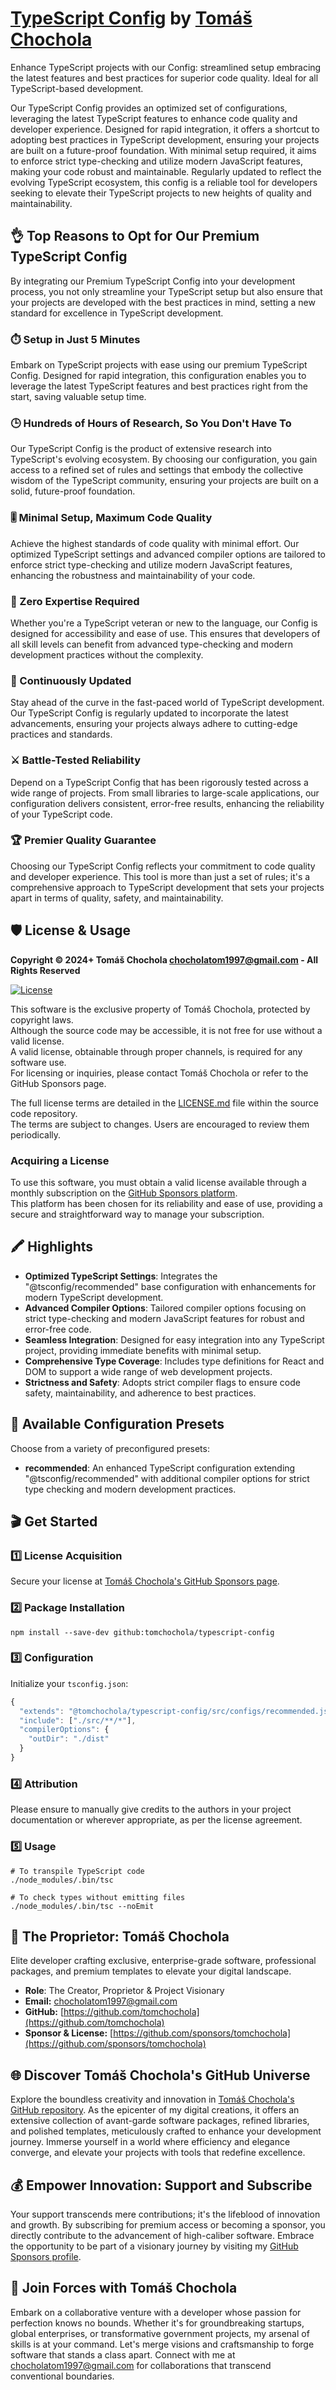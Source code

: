 # [TypeScript Config](https://github.com/tomchochola/typescript-config) by [Tomáš Chochola](https://github.com/tomchochola)

Enhance TypeScript projects with our Config: streamlined setup embracing the latest features and best practices for superior code quality. Ideal for all TypeScript-based development.

Our TypeScript Config provides an optimized set of configurations, leveraging the latest TypeScript features to enhance code quality and developer experience. Designed for rapid integration, it offers a shortcut to adopting best practices in TypeScript development, ensuring your projects are built on a future-proof foundation. With minimal setup required, it aims to enforce strict type-checking and utilize modern JavaScript features, making your code robust and maintainable. Regularly updated to reflect the evolving TypeScript ecosystem, this config is a reliable tool for developers seeking to elevate their TypeScript projects to new heights of quality and maintainability.

## 👌 Top Reasons to Opt for Our Premium TypeScript Config

By integrating our Premium TypeScript Config into your development process, you not only streamline your TypeScript setup but also ensure that your projects are developed with the best practices in mind, setting a new standard for excellence in TypeScript development.

### ⏱️ Setup in Just 5 Minutes

Embark on TypeScript projects with ease using our premium TypeScript Config. Designed for rapid integration, this configuration enables you to leverage the latest TypeScript features and best practices right from the start, saving valuable setup time.

### 🕒 Hundreds of Hours of Research, So You Don't Have To

Our TypeScript Config is the product of extensive research into TypeScript's evolving ecosystem. By choosing our configuration, you gain access to a refined set of rules and settings that embody the collective wisdom of the TypeScript community, ensuring your projects are built on a solid, future-proof foundation.

### 🎚️ Minimal Setup, Maximum Code Quality

Achieve the highest standards of code quality with minimal effort. Our optimized TypeScript settings and advanced compiler options are tailored to enforce strict type-checking and utilize modern JavaScript features, enhancing the robustness and maintainability of your code.

### 📘 Zero Expertise Required

Whether you're a TypeScript veteran or new to the language, our Config is designed for accessibility and ease of use. This ensures that developers of all skill levels can benefit from advanced type-checking and modern development practices without the complexity.

### 🔄 Continuously Updated

Stay ahead of the curve in the fast-paced world of TypeScript development. Our TypeScript Config is regularly updated to incorporate the latest advancements, ensuring your projects always adhere to cutting-edge practices and standards.

### ⚔️ Battle-Tested Reliability

Depend on a TypeScript Config that has been rigorously tested across a wide range of projects. From small libraries to large-scale applications, our configuration delivers consistent, error-free results, enhancing the reliability of your TypeScript code.

### 🏆 Premier Quality Guarantee

Choosing our TypeScript Config reflects your commitment to code quality and developer experience. This tool is more than just a set of rules; it's a comprehensive approach to TypeScript development that sets your projects apart in terms of quality, safety, and maintainability.

## 🛡️ License & Usage

**Copyright © 2024+ Tomáš Chochola <chocholatom1997@gmail.com> - All Rights Reserved**

[![License](https://img.shields.io/badge/License-©_Proprietary-blue.svg)](LICENSE.md)

This software is the exclusive property of Tomáš Chochola, protected by copyright laws.<br />
Although the source code may be accessible, it is not free for use without a valid license.<br />
A valid license, obtainable through proper channels, is required for any software use.<br />
For licensing or inquiries, please contact Tomáš Chochola or refer to the GitHub Sponsors page.

The full license terms are detailed in the [LICENSE.md](LICENSE.md) file within the source code repository.<br />
The terms are subject to changes. Users are encouraged to review them periodically.

### Acquiring a License

To use this software, you must obtain a valid license available through a monthly subscription on the [GitHub Sponsors platform](https://github.com/sponsors/tomchochola).<br />
This platform has been chosen for its reliability and ease of use, providing a secure and straightforward way to manage your subscription.

## 🖍️ Highlights

- **Optimized TypeScript Settings**: Integrates the "@tsconfig/recommended" base configuration with enhancements for modern TypeScript development.
- **Advanced Compiler Options**: Tailored compiler options focusing on strict type-checking and modern JavaScript features for robust and error-free code.
- **Seamless Integration**: Designed for easy integration into any TypeScript project, providing immediate benefits with minimal setup.
- **Comprehensive Type Coverage**: Includes type definitions for React and DOM to support a wide range of web development projects.
- **Strictness and Safety**: Adopts strict compiler flags to ensure code safety, maintainability, and adherence to best practices.

## 🎨 Available Configuration Presets

Choose from a variety of preconfigured presets:

- **recommended**: An enhanced TypeScript configuration extending "@tsconfig/recommended" with additional compiler options for strict type checking and modern development practices.

## 🎬 Get Started

### 1️⃣ License Acquisition

Secure your license at [Tomáš Chochola's GitHub Sponsors page](https://github.com/sponsors/tomchochola).

### 2️⃣ Package Installation

```shell
npm install --save-dev github:tomchochola/typescript-config
```

### 3️⃣ Configuration

Initialize your `tsconfig.json`:

```js
{
  "extends": "@tomchochola/typescript-config/src/configs/recommended.json",
  "include": ["./src/**/*"],
  "compilerOptions": {
    "outDir": "./dist"
  }
}
```

### 4️⃣ Attribution

Please ensure to manually give credits to the authors in your project documentation or wherever appropriate, as per the license agreement.

### 5️⃣ Usage

```shell
# To transpile TypeScript code
./node_modules/.bin/tsc

# To check types without emitting files
./node_modules/.bin/tsc --noEmit
```

## 🤵 The Proprietor: Tomáš Chochola

Elite developer crafting exclusive, enterprise-grade software, professional packages, and premium templates to elevate your digital landscape.

- **Role**: The Creator, Proprietor & Project Visionary
- **Email:** <chocholatom1997@gmail.com>
- **GitHub:** [https://github.com/tomchochola](https://github.com/tomchochola)
- **Sponsor & License:** [https://github.com/sponsors/tomchochola](https://github.com/sponsors/tomchochola)

## 🌐 Discover Tomáš Chochola's GitHub Universe

Explore the boundless creativity and innovation in [Tomáš Chochola's GitHub repository](https://github.com/tomchochola). As the epicenter of my digital creations, it offers an extensive collection of avant-garde software packages, refined libraries, and polished templates, meticulously crafted to enhance your development journey. Immerse yourself in a world where efficiency and elegance converge, and elevate your projects with tools that redefine excellence.

## 💰 Empower Innovation: Support and Subscribe

Your support transcends mere contributions; it's the lifeblood of innovation and growth. By subscribing for premium access or becoming a sponsor, you directly contribute to the advancement of high-caliber software. Embrace the opportunity to be part of a visionary journey by visiting my [GitHub Sponsors profile](https://github.com/sponsors/tomchochola).

## 🤝 Join Forces with Tomáš Chochola

Embark on a collaborative venture with a developer whose passion for perfection knows no bounds. Whether it's for groundbreaking startups, global enterprises, or transformative government projects, my arsenal of skills is at your command. Let's merge visions and craftsmanship to forge software that stands a class apart. Connect with me at [chocholatom1997@gmail.com](mailto:chocholatom1997@gmail.com) for collaborations that transcend conventional boundaries.
